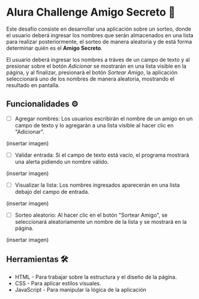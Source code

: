 # Alura Challenge Amigo Secreto :game_die:

Este desafío consiste en desarrollar una aplicación sobre un sorteo, donde el usuario deberá ingresar los nombres que serán almacenados en una lista para realizar posteriormente, el sorteo de manera aleatoria y de está forma determinar quién es el __Amigo Secreto__.

El usuario deberá ingresar los nombres a tráves de un campo de texto y al presionar sobre el botón _Adicionar_ se mostrarán en una lista visible en la página, y al finalizar, presionará el botón _Sortear Amigo_, la aplicación seleccionará uno de los nombres de manera aleatoria, mostrando el resultado en pantalla. 

## Funcionalidades :gear:

- [ ] Agregar nombres: Los usuarios escribirán el nombre de un amigo en un campo de texto y lo agregarán a una lista visible al hacer clic en "Adicionar".

(insertar imagen)

- [ ] Validar entrada: Si el campo de texto está vacío, el programa mostrará una alerta pidiendo un nombre válido.

(insertar imagen)

- [ ] Visualizar la lista: Los nombres ingresados aparecerán en una lista debajo del campo de entrada.

(insertar imagen)

- [ ] Sorteo aleatorio: Al hacer clic en el botón "Sortear Amigo", se seleccionará aleatoriamente un nombre de la lista y se mostrará en la página.
      
(insertar imagen)

## Herramientas :hammer_and_wrench:
+ HTML - Para trabajar sobre la estructura y el diseño de la página.
+ CSS - Para aplicar estilos visuales.
+ JavaScript - Para manipular la lógica de la aplicación
